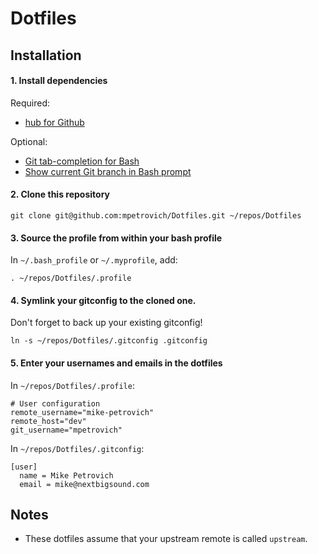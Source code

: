 Dotfiles
========

## Installation

#### 1. Install dependencies

Required:
- [hub for Github](http://hub.github.com/)

Optional:
- [Git tab-completion for Bash](https://github.com/bobthecow/git-flow-completion/wiki/Install-Bash-git-completion)
- [Show current Git branch in Bash prompt](https://github.com/jimeh/git-aware-prompt)

#### 2. Clone this repository

```shell
git clone git@github.com:mpetrovich/Dotfiles.git ~/repos/Dotfiles
```

#### 3. Source the profile from within your bash profile

In `~/.bash_profile` or `~/.myprofile`, add:
```shell
. ~/repos/Dotfiles/.profile
```

#### 4. Symlink your gitconfig to the cloned one.

Don't forget to back up your existing gitconfig!
```shell
ln -s ~/repos/Dotfiles/.gitconfig .gitconfig
```

#### 5. Enter your usernames and emails in the dotfiles

In `~/repos/Dotfiles/.profile`:
```shell
# User configuration
remote_username="mike-petrovich"
remote_host="dev"
git_username="mpetrovich"
```

In `~/repos/Dotfiles/.gitconfig`:
```shell
[user]
  name = Mike Petrovich
  email = mike@nextbigsound.com
```

## Notes

- These dotfiles assume that your upstream remote is called `upstream`.
